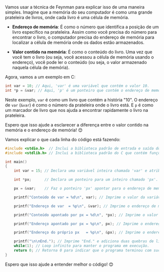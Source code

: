 Vamos usar a técnica de Feynman para explicar isso de uma maneira simples. Imagine que a memória do seu computador é como uma grande prateleira de livros, onde cada livro é uma célula de memória.

- **Endereço de memória**: É como o número que identifica a posição de um livro específico na prateleira. Assim como você precisa do número para encontrar o livro, o computador precisa do endereço de memória para localizar a célula de memória onde os dados estão armazenados.

- **Valor contido na memória**: É como o conteúdo do livro. Uma vez que você tem o livro (ou seja, você acessou a célula de memória usando o endereço), você pode ler o conteúdo (ou seja, o valor armazenado naquela célula de memória).

Agora, vamos a um exemplo em C:

```c
int var = 10; // Aqui, 'var' é uma variável que contém o valor 10.
int *p = &var; // Aqui, 'p' é um ponteiro que contém o endereço de memória de 'var'.
```

Neste exemplo, `var` é como um livro que contém a história "10". O endereço de `var` (`&var`) é como o número da prateleira onde o livro está. E `p` é como um marcador de livro que nos ajuda a encontrar rapidamente o livro na prateleira.

Espero que isso ajude a esclarecer a diferença entre o valor contido na memória e o endereço de memória! 😊



Vamos explicar o que cada linha do código está fazendo:

```c
#include <stdio.h>  // Inclui a biblioteca padrão de entrada e saída do C.
#include <stdlib.h> // Inclui a biblioteca padrão do C que contém funções para alocação de memória, controle de processos, conversões e outras.

int main() 
{
    int var = 15; // Declara uma variável inteira chamada 'var' e atribui o valor 15 a ela.

    int *px;      // Declara um ponteiro para um inteiro chamado 'px'. No momento, ele não aponta para nada.

    px = &var;    // Faz o ponteiro 'px' apontar para o endereço de memória da variável 'var'.

    printf("Conteúdo de var = %d\n", var); // Imprime o valor da variável 'var', que é 15.

    printf("Endereço de var  = %p\n", &var); // Imprime o endereço de memória da variável 'var'.

    printf("Conteúdo apontado por px = %d\n", *px); // Imprime o valor da variável para a qual 'px' está apontando, que é 'var', portanto, imprime 15.

    printf("Endereço apontado por px = %p\n", px); // Imprime o endereço de memória para o qual 'px' está apontando, que é o endereço de 'var'.

    printf("Endereço do próprio px   = %p\n", &px); // Imprime o endereço de memória do próprio ponteiro 'px'.

    printf("\n\nEnd."); // Imprime "End." e adiciona duas quebras de linha.
    while(1); // Loop infinito para manter o programa em execução.
    return 0; // Retorna 0 para indicar que o programa terminou com sucesso.
}
```

Espero que isso ajude a entender melhor o código! 😊


